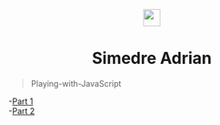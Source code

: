 <p align="center">
  <img align="center" height=30px src='https://i.imgur.com/sXGX7wA.png'>
  <h1 align="center">Simedre Adrian</h1>
</p>

> Playing-with-JavaScript

<!-- -[Part 1](https://simedre.github.io/Playing-with-JavaScript/blob/master/part1/index.html) -->
  -[Part 1](http://htmlpreview.github.io/?https://github.com/Simedre/Playing-with-JavaScript/blob/master/part1/index.html)
  </br>
  -[Part 2](http://htmlpreview.github.io/?https://github.com/Simedre/Playing-with-JavaScript/blob/master/part2/index.html)
